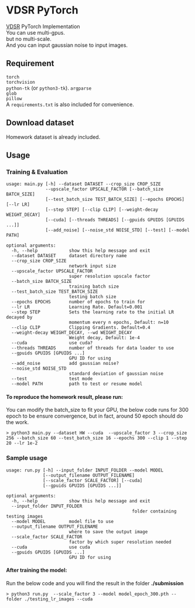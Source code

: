 # VDSR PyTorch
[VDSR](https://cv.snu.ac.kr/research/VDSR/VDSR_CVPR2016.pdf) PyTorch Implementation  
You can use multi-gpus.  
but no multi-scale.  
And you can input gaussian noise to input images.

## Requirement
`torch`  
`torchvision`  
`python-tk` (or `python3-tk`). 
`argparse`  
`glob`  
`pillow`  
A `requirements.txt` is also included for convenience.
## Download dataset
Homework dataset is already included.

## Usage
### Training & Evaluation
```
usage: main.py [-h] --dataset DATASET --crop_size CROP_SIZE
               --upscale_factor UPSCALE_FACTOR [--batch_size BATCH_SIZE]
               [--test_batch_size TEST_BATCH_SIZE] [--epochs EPOCHS] [--lr LR]
               [--step STEP] [--clip CLIP] [--weight-decay WEIGHT_DECAY]
               [--cuda] [--threads THREADS] [--gpuids GPUIDS [GPUIDS ...]]
               [--add_noise] [--noise_std NOISE_STD] [--test] [--model PATH]

optional arguments:
  -h, --help            show this help message and exit
  --dataset DATASET     dataset directory name
  --crop_size CROP_SIZE
                        network input size
  --upscale_factor UPSCALE_FACTOR
                        super resolution upscale factor
  --batch_size BATCH_SIZE
                        training batch size
  --test_batch_size TEST_BATCH_SIZE
                        testing batch size
  --epochs EPOCHS       number of epochs to train for
  --lr LR               Learning Rate. Default=0.001
  --step STEP           Sets the learning rate to the initial LR decayed by
                        momentum every n epochs, Default: n=10
  --clip CLIP           Clipping Gradients. Default=0.4
  --weight-decay WEIGHT_DECAY, --wd WEIGHT_DECAY
                        Weight decay, Default: 1e-4
  --cuda                use cuda?
  --threads THREADS     number of threads for data loader to use
  --gpuids GPUIDS [GPUIDS ...]
                        GPU ID for using
  --add_noise           add gaussian noise?
  --noise_std NOISE_STD
                        standard deviation of gaussian noise
  --test                test mode
  --model PATH          path to test or resume model
```

#### To reproduce the homework result, please run:

You can modify the batch_size to fit your GPU, the below code runs for 300 epoch to be ensure convergence, but in fact, around 50 epoch should do the work.

```
> python3 main.py --dataset HW --cuda  --upscale_factor 3 --crop_size 256 --batch_size 60 --test_batch_size 16 --epochs 300 --clip 1 --step 20 --lr 1e-2
```

### Sample usage
```
usage: run.py [-h] --input_folder INPUT_FOLDER --model MODEL
              [--output_filename OUTPUT_FILENAME]
              [--scale_factor SCALE_FACTOR] [--cuda]
              [--gpuids GPUIDS [GPUIDS ...]]

optional arguments:
  -h, --help            show this help message and exit
  --input_folder INPUT_FOLDER
												folder containing testing images
  --model MODEL         model file to use
  --output_filename OUTPUT_FILENAME
                        where to save the output image
  --scale_factor SCALE_FACTOR
                        factor by which super resolution needed
  --cuda                use cuda
  --gpuids GPUIDS [GPUIDS ...]
                        GPU ID for using
```

#### After training the model:

Run the below code and you will find the result in the folder **./submission**

```
> python3 run.py  --scale_factor 3 --model model_epoch_300.pth --folder ./testing_lr_images --cuda
```
